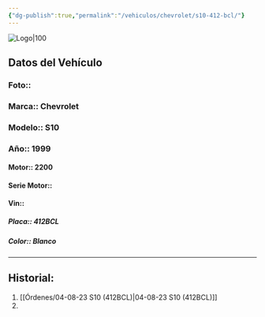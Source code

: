 ```yaml
---
{"dg-publish":true,"permalink":"/vehiculos/chevrolet/s10-412-bcl/"}
---
```


![Logo|100](http://drive.google.com/uc?export=view&id=137fl3TIZ0-PU8b-Pt0bsjclwHub_u78G)

## Datos del Vehículo 
### Foto:: 

### Marca:: Chevrolet 
### Modelo:: S10
### Año:: 1999
#### Motor:: 2200
#### Serie Motor:: 
#### Vin:: 
##### Placa:: 412BCL
##### Color:: Blanco 
---

## Historial:

1. [[Órdenes/04-08-23 S10 (412BCL)\|04-08-23 S10 (412BCL)]]
2. 
